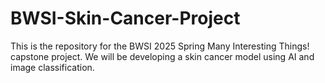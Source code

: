 # BWSI-Skin-Cancer-Project
This is the repository for the BWSI 2025 Spring Many Interesting Things! capstone project. We will be developing a skin cancer model using AI and image classification.
